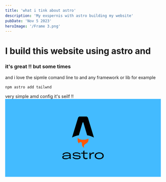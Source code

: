 ```yaml
---
title: 'what i tink about astro'
description: 'My exspernis with astro building my website'
pubDate: 'Nov 5 2023'
heroImage: '/Frame 3.png'
---
```


# I build this website using astro and 
### it's great !! but some times 

and i love the sipmle comand line to and any framework or lib for example 
```
npm astro add tailwnd 
```
very simple amd config it's seilf !!
<img src="public/frame 3.png"> 